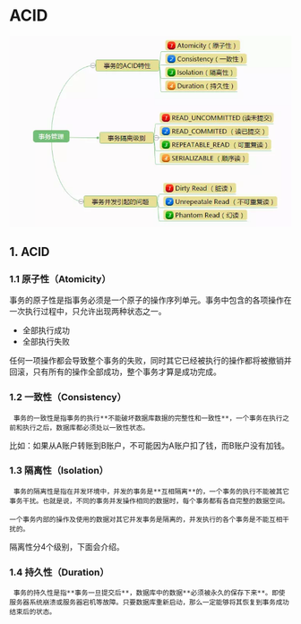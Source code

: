 # ACID

![&#x6982;&#x89C8;](../../.gitbook/assets/image%20%2889%29.png)

## 1.  ACID

### **1.1 原子性（Atomicity）**

事务的原子性是指事务必须是一个原子的操作序列单元。事务中包含的各项操作在一次执行过程中，只允许出现两种状态之一。

* 全部执行成功
* 全部执行失败

任何一项操作都会导致整个事务的失败，同时其它已经被执行的操作都将被撤销并回滚，只有所有的操作全部成功，整个事务才算是成功完成。

### **1.2 一致性（Consistency）**

     事务的一致性是指事务的执行**不能破坏数据库数据的完整性和一致性**，一个事务在执行之前和执行之后，数据库都必须处以一致性状态。

比如：如果从A账户转账到B账户，不可能因为A账户扣了钱，而B账户没有加钱。

### **1.3 隔离性（Isolation）**

     事务的隔离性是指在并发环境中，并发的事务是**互相隔离**的，一个事务的执行不能被其它事务干扰。也就是说，不同的事务并发操作相同的数据时，每个事务都有各自完整的数据空间。

    一个事务内部的操作及使用的数据对其它并发事务是隔离的，并发执行的各个事务是不能互相干扰的。

隔离性分4个级别，下面会介绍。

### **1.4 持久性（Duration）**

     事务的持久性是指**事务一旦提交后**，数据库中的数据**必须被永久的保存下来**。即使服务器系统崩溃或服务器宕机等故障。只要数据库重新启动，那么一定能够将其恢复到事务成功结束后的状态。

## 

